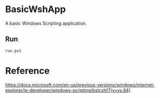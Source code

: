 # BasicWshApp

A basic Windows Scripting application.

## Run

`run.ps1`

# Reference

https://docs.microsoft.com/en-us/previous-versions/windows/internet-explorer/ie-developer/windows-scripting/bstcxhf7(v=vs.84)
